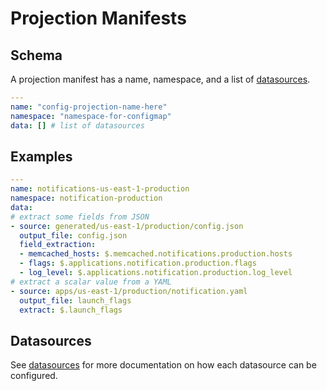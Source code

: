 # Projection Manifests

## Schema

A projection manifest has a name, namespace, and a list of [datasources](/docs/datasource.md).

```yaml
---
name: "config-projection-name-here"
namespace: "namespace-for-configmap"
data: [] # list of datasources
```

## Examples

```yaml
---
name: notifications-us-east-1-production
namespace: notification-production
data:
# extract some fields from JSON
- source: generated/us-east-1/production/config.json
  output_file: config.json
  field_extraction:
  - memcached_hosts: $.memcached.notifications.production.hosts
  - flags: $.applications.notification.production.flags
  - log_level: $.applications.notification.production.log_level
# extract a scalar value from a YAML
- source: apps/us-east-1/production/notification.yaml
  output_file: launch_flags
  extract: $.launch_flags
```

## Datasources

See [datasources](/docs/datasource.md) for more documentation on how each datasource can be configured.
